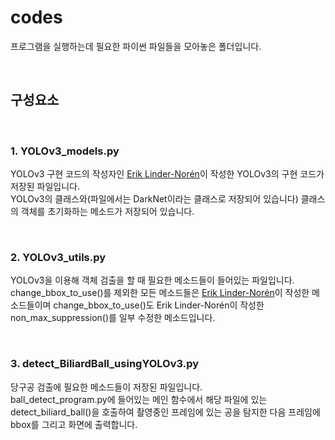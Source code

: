 # codes
프로그램을 실행하는데 필요한 파이썬 파일들을 모아놓은 폴더입니다.

<br>

## 구성요소

<br>

### 1. YOLOv3_models.py 
 YOLOv3 구현 코드의 작성자인 [Erik Linder-Norén](https://github.com/eriklindernoren)이 작성한 YOLOv3의 구현 코드가 저장된 파일입니다. <br> YOLOv3의 클래스와(파일에서는 DarkNet이라는 클래스로 저장되어 있습니다) 클래스의 객체를 초기화하는 메소드가 저장되어 있습니다.

<br>

### 2. YOLOv3_utils.py
YOLOv3을 이용해 객체 검출을 할 때 필요한 메소드들이 들어있는 파일입니다. change_bbox_to_use()를 제외한 모든 메소드들은 [Erik Linder-Norén](https://github.com/eriklindernoren)이 작성한 메소드들이며 change_bbox_to_use()도 Erik Linder-Norén이 작성한 non_max_suppression()를 일부 수정한 메소드입니다.

<br>

### 3. detect_BiliardBall_usingYOLOv3.py
당구공 검출에 필요한 메소드들이 저장된 파일입니다. <br>
ball_detect_program.py에 들어있는 메인 함수에서 해당 파일에 있는 detect_biliard_ball()을 호출하여 촬영중인 프레임에 있는 공을 탐지한 다음 프레임에 bbox를 그리고 화면에 출력합니다.


